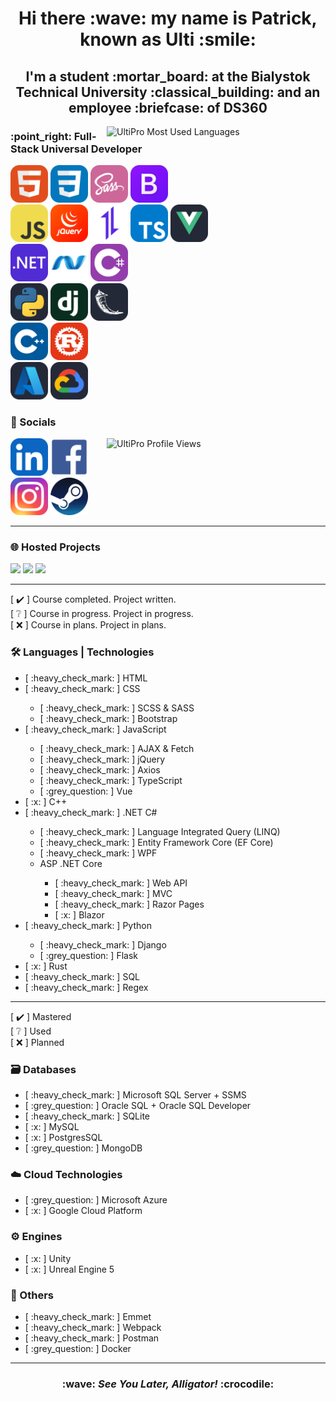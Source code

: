 <h1 align="center">Hi there :wave: my name is Patrick, known as Ulti :smile:</h1>

<h2 align="center">I'm a student :mortar_board: at the Bialystok Technical University :classical_building: and an employee :briefcase: of DS360</h2>

<img src="https://github-readme-stats.vercel.app/api/top-langs/?username=UltiPro&langs_count=10&layout=pie&theme=dark&text_color=ffffff&border_radius=0&hide=HTML,Java,C,PHP,Objective-C,SHELL,Makefile,HACK,GLSL,Lua,Dockerfile" alt="UltiPro Most Used Languages" align="right" width="350"/>

<h3>:point_right: Full-Stack Universal Developer</h3>

<a href="https://developer.mozilla.org/en-US/docs/Web/HTML"><img src="./icons/langs&techs/html5.svg" width="60"/></a>
<a href="https://developer.mozilla.org/en-US/docs/Web/CSS"><img src="./icons/langs&techs/css3.svg" width="60"/></a>
<a href="https://sass-lang.com/"><img src="./icons/langs&techs/sass.svg" width="60"/></a>
<a href="https://getbootstrap.com/"><img src="./icons/langs&techs/bootstrap.svg" width="60"/></a>
<br/>
<a href="https://developer.mozilla.org/en-US/docs/Web/JavaScript"><img src="./icons/langs&techs/javascript.svg" width="60"/></a>
<a href="https://jquery.com/"><img src="./icons/langs&techs/jquery.svg" width="60"/></a> 
<a href="https://axios-http.com/"><img src="./icons/langs&techs/axios.svg" width="60"/></a>
<a href="https://www.typescriptlang.org/"><img src="./icons/langs&techs/typescript.svg" width="60"/></a>
<a href="https://vuejs.org/"><img src="./icons/langs&techs/vue.svg" width="60"/></a>
<br/>
<a href="https://dotnet.microsoft.com/en-us/"><img src="./icons/langs&techs/dotnet.svg" width="60"/></a>
<a href="https://dotnet.microsoft.com/en-us/apps/aspnet"><img src="./icons/langs&techs/aspdotnet.svg" width="60"/></a>
<a href="https://learn.microsoft.com/en-us/dotnet/csharp/"><img src="./icons/langs&techs/csharp.svg" width="60"/></a>
<br/>
<a href="https://www.python.org/"><img src="./icons/langs&techs/python.svg" width="60"/></a>
<a href="https://www.djangoproject.com/"><img src="./icons/langs&techs/django.svg" width="60"/></a>
<a href="https://flask.palletsprojects.com/en/"><img src="./icons/langs&techs/flask.svg" width="60"/></a>
<br/>
<a href="https://isocpp.org/"><img src="./icons/langs&techs/cpp.svg" width="60"/></a>
<a href="https://www.rust-lang.org/"><img src="./icons/langs&techs/rust.svg" width="60"/></a>
<br/>
<a href="https://azure.microsoft.com/en-us/"><img src="./icons/clouds/microsoftazure.svg" width="60"/></a>
<a href="https://cloud.google.com/"><img src="./icons/clouds/googlecloudplatform.svg" width="60"/></a>
  
### :iphone: Socials

<img src="https://komarev.com/ghpvc/?username=UltiPro&color=blueviolet&style=for-the-badge" alt="UltiPro Profile Views" align="right" width="350" height="60"/>

<a href="https://www.linkedin.com/in/patryk-w%C3%B3jtowicz-534b42270/"><img src="./icons/linkedin.svg" width="60"/></a>
<a href="https://www.facebook.com/patryk.ulti/"><img src="./icons/facebook.svg" width="60"/></a>
<a href="https://www.instagram.com/ulti_pl/"><img src="./icons/instagram.svg" width="60"/></a>
<a href="https://steamcommunity.com/id/ulti_pro/"><img src="./icons/steam.png" width="60"/></a>

<hr/>

### :globe_with_meridians: Hosted Projects

<a href="https://ultipro.github.io/TicTacToe/"><img src="./icons/projects/tictactoe.ico" width="60"/></a>
<a href="https://ultipro.github.io/GitHub-Users/"><img src="./icons/projects/github-users.ico" width="60"/></a>
<a href="https://ultipro.github.io/Memory-Color-Master/"><img src="./icons/projects/memory-color-master.ico" width="60"/></a>

<hr/>

[ :heavy_check_mark: ] Course completed. Project written.<br/>
[ :grey_question: ] Course in progress. Project in progress.<br/>
[ :x: ] Course in plans. Project in plans.<br/>

### :hammer_and_wrench: Languages | Technologies

<ul>
  <li>[ :heavy_check_mark: ] HTML</li>
  <li>[ :heavy_check_mark: ] CSS</li>
    <ul>
      <li>[ :heavy_check_mark: ] SCSS & SASS</li>
      <li>[ :heavy_check_mark: ] Bootstrap</li>
    </ul>
  <li>[ :heavy_check_mark: ] JavaScript</li>
    <ul>
      <li>[ :heavy_check_mark: ] AJAX & Fetch</li>
      <li>[ :heavy_check_mark: ] jQuery</li>
      <li>[ :heavy_check_mark: ] Axios</li>
      <li>[ :heavy_check_mark: ] TypeScript</li>
      <li>[ :grey_question: ] Vue</li>
    </ul>
  <li>[ :x: ] C++</li>
  <li>[ :heavy_check_mark: ] .NET C#</li>
     <ul>
        <li>[ :heavy_check_mark: ] Language Integrated Query (LINQ)</li>
        <li>[ :heavy_check_mark: ] Entity Framework Core (EF Core)</li>
        <li>[ :heavy_check_mark: ] WPF</li>
        <li>ASP .NET Core</li>
          <ul>
            <li>[ :heavy_check_mark: ] Web API</li>
            <li>[ :heavy_check_mark: ] MVC</li>
            <li>[ :heavy_check_mark: ] Razor Pages</li>
            <li>[ :x: ] Blazor</li>
          </ul>
     </ul>
  <li>[ :heavy_check_mark: ] Python</li>
     <ul>
        <li>[ :heavy_check_mark: ] Django</li>
        <li>[ :grey_question: ] Flask</li>
     </ul>
  <li>[ :x: ] Rust</li>
  <li>[ :heavy_check_mark: ] SQL</li>
  <li>[ :heavy_check_mark: ] Regex</li>
</ul>

<hr/>

[ :heavy_check_mark: ] Mastered<br/>
[ :grey_question: ] Used<br/>
[ :x: ] Planned<br/>

### :card_file_box: Databases

<ul>
  <li>[ :heavy_check_mark: ] Microsoft SQL Server + SSMS</li>
  <li>[ :grey_question: ] Oracle SQL + Oracle SQL Developer</li>
  <li>[ :heavy_check_mark: ] SQLite</li>
  <li>[ :x: ] MySQL</li>
  <li>[ :x: ] PostgresSQL</li>
  <li>[ :grey_question: ] MongoDB</li>
</ul>

### :cloud: Cloud Technologies

<ul>
  <li>[ :grey_question: ] Microsoft Azure</li>
  <li>[ :x: ] Google Cloud Platform</li>
</ul>

### :gear: Engines

<ul>
  <li>[ :x: ] Unity</li>
  <li>[ :x: ] Unreal Engine 5</li>
</ul>

### :link: Others

<ul>
  <li>[ :heavy_check_mark: ] Emmet</li>
  <li>[ :heavy_check_mark: ] Webpack</li>
  <li>[ :heavy_check_mark: ] Postman</li>
  <li>[ :grey_question: ] Docker</li>
</ul>

<hr/>

<h3 align="center">:wave: <i>See You Later, Alligator!</i> :crocodile:</h3>
